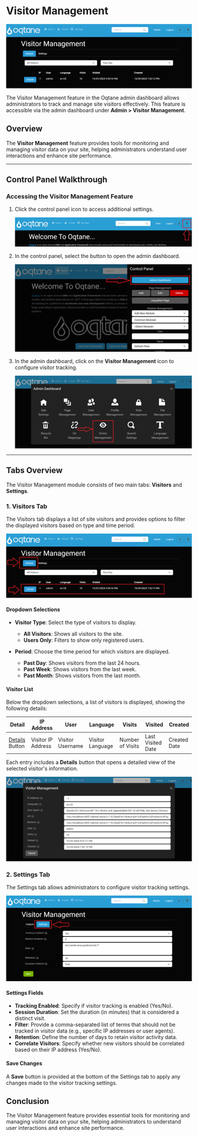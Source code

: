 # Visitor Management

![Visitor Management Feature](assets/visitor-management.png)

The Visitor Management feature in the Oqtane admin dashboard allows administrators to track and manage site visitors effectively. This feature is accessible via the admin dashboard under **Admin > Visitor Management**.

## Overview

The **Visitor Management** feature provides tools for monitoring and managing visitor data on your site, helping administrators understand user interactions and enhance site performance.

---

## Control Panel Walkthrough

### Accessing the Visitor Management Feature

1. Click the control panel icon to access additional settings.

   ![Control Panel Icon](assets/control-panel-button.png)

2. In the control panel, select the button to open the admin dashboard.

   ![Open Admin Dashboard](assets/control-panel-admin-dashboard-button.png)

3. In the admin dashboard, click on the **Visitor Management** icon to configure visitor tracking.

   ![Admin Dashboard Visitor Management](assets/admin-dashboard-visitor-management.png)

---

## Tabs Overview

The Visitor Management module consists of two main tabs: **Visitors** and **Settings**.

### 1. Visitors Tab

The Visitors tab displays a list of site visitors and provides options to filter the displayed visitors based on type and time period.

![Visitors Tab](assets/visitor-management-visitors-tab.png)

#### Dropdown Selections

- **Visitor Type**: Select the type of visitors to display.
  - **All Visitors**: Shows all visitors to the site.
  - **Users Only**: Filters to show only registered users.

- **Period**: Choose the time period for which visitors are displayed.
  - **Past Day**: Shows visitors from the last 24 hours.
  - **Past Week**: Shows visitors from the last week.
  - **Past Month**: Shows visitors from the last month.

#### Visitor List

Below the dropdown selections, a list of visitors is displayed, showing the following details:

| Detail | IP Address | User | Language | Visits | Visited | Created |
|--------|------------|------|----------|--------|---------|---------|
| [Details](#) Button | Visitor IP Address | Visitor Username | Visitor Language | Number of Visits | Last Visited Date | Created Date |

Each entry includes a **Details** button that opens a detailed view of the selected visitor's information.

![Visitor Details](assets/visitor-management-details.png)

### 2. Settings Tab

The Settings tab allows administrators to configure visitor tracking settings.

![Settings Tab](assets/visitor-management-settings-tab.png)

#### Settings Fields

- **Tracking Enabled**: Specify if visitor tracking is enabled (Yes/No).
- **Session Duration**: Set the duration (in minutes) that is considered a distinct visit.
- **Filter**: Provide a comma-separated list of terms that should not be tracked in visitor data (e.g., specific IP addresses or user agents).
- **Retention**: Define the number of days to retain visitor activity data.
- **Correlate Visitors**: Specify whether new visitors should be correlated based on their IP address (Yes/No).

#### Save Changes

A **Save** button is provided at the bottom of the Settings tab to apply any changes made to the visitor tracking settings.

## Conclusion

The Visitor Management feature provides essential tools for monitoring and managing visitor data on your site, helping administrators to understand user interactions and enhance site performance.
